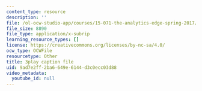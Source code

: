 ```yaml
---
content_type: resource
description: ''
file: /ol-ocw-studio-app/courses/15-071-the-analytics-edge-spring-2017/9ad7e2ff2ba6649e6144d3c0ecc03d88_lm_qReHVm0A.srt
file_size: 8890
file_type: application/x-subrip
learning_resource_types: []
license: https://creativecommons.org/licenses/by-nc-sa/4.0/
ocw_type: OCWFile
resourcetype: Other
title: 3play caption file
uid: 9ad7e2ff-2ba6-649e-6144-d3c0ecc03d88
video_metadata:
  youtube_id: null
---
```

